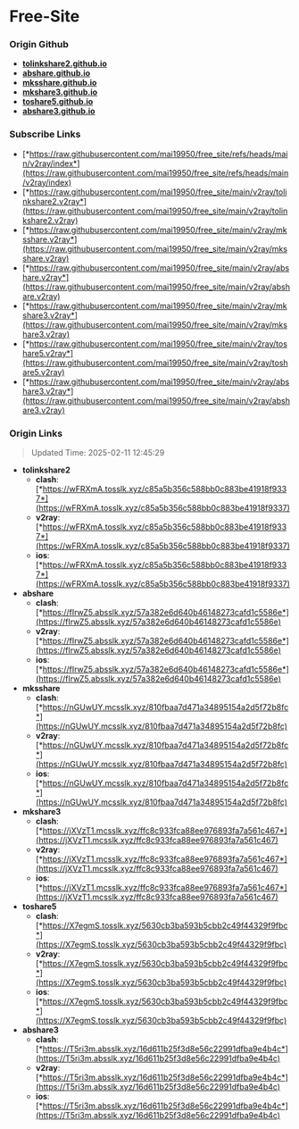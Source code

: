 # Free-Site

### Origin Github

- [**tolinkshare2.github.io**](https://github.com/tolinkshare2/tolinkshare2.github.io)
- [**abshare.github.io**](https://github.com/abshare/abshare.github.io)
- [**mksshare.github.io**](https://github.com/mksshare/mksshare.github.io)
- [**mkshare3.github.io**](https://github.com/mkshare3/mkshare3.github.io)
- [**toshare5.github.io**](https://github.com/toshare5/toshare5.github.io)
- [**abshare3.github.io**](https://github.com/abshare3/abshare3.github.io)

### Subscribe Links

- [*https://raw.githubusercontent.com/mai19950/free_site/refs/heads/main/v2ray/index*](https://raw.githubusercontent.com/mai19950/free_site/refs/heads/main/v2ray/index)
- [*https://raw.githubusercontent.com/mai19950/free_site/main/v2ray/tolinkshare2.v2ray*](https://raw.githubusercontent.com/mai19950/free_site/main/v2ray/tolinkshare2.v2ray)
- [*https://raw.githubusercontent.com/mai19950/free_site/main/v2ray/mksshare.v2ray*](https://raw.githubusercontent.com/mai19950/free_site/main/v2ray/mksshare.v2ray)
- [*https://raw.githubusercontent.com/mai19950/free_site/main/v2ray/abshare.v2ray*](https://raw.githubusercontent.com/mai19950/free_site/main/v2ray/abshare.v2ray)
- [*https://raw.githubusercontent.com/mai19950/free_site/main/v2ray/mkshare3.v2ray*](https://raw.githubusercontent.com/mai19950/free_site/main/v2ray/mkshare3.v2ray)
- [*https://raw.githubusercontent.com/mai19950/free_site/main/v2ray/toshare5.v2ray*](https://raw.githubusercontent.com/mai19950/free_site/main/v2ray/toshare5.v2ray)
- [*https://raw.githubusercontent.com/mai19950/free_site/main/v2ray/abshare3.v2ray*](https://raw.githubusercontent.com/mai19950/free_site/main/v2ray/abshare3.v2ray)

### Origin Links

> Updated Time: 2025-02-11 12:45:29

- **tolinkshare2**
  - **clash**: [*https://wFRXmA.tosslk.xyz/c85a5b356c588bb0c883be41918f9337*](https://wFRXmA.tosslk.xyz/c85a5b356c588bb0c883be41918f9337)
  - **v2ray**: [*https://wFRXmA.tosslk.xyz/c85a5b356c588bb0c883be41918f9337*](https://wFRXmA.tosslk.xyz/c85a5b356c588bb0c883be41918f9337)
  - **ios**: [*https://wFRXmA.tosslk.xyz/c85a5b356c588bb0c883be41918f9337*](https://wFRXmA.tosslk.xyz/c85a5b356c588bb0c883be41918f9337)
- **abshare**
  - **clash**: [*https://fIrwZ5.absslk.xyz/57a382e6d640b46148273cafd1c5586e*](https://fIrwZ5.absslk.xyz/57a382e6d640b46148273cafd1c5586e)
  - **v2ray**: [*https://fIrwZ5.absslk.xyz/57a382e6d640b46148273cafd1c5586e*](https://fIrwZ5.absslk.xyz/57a382e6d640b46148273cafd1c5586e)
  - **ios**: [*https://fIrwZ5.absslk.xyz/57a382e6d640b46148273cafd1c5586e*](https://fIrwZ5.absslk.xyz/57a382e6d640b46148273cafd1c5586e)
- **mksshare**
  - **clash**: [*https://nGUwUY.mcsslk.xyz/810fbaa7d471a34895154a2d5f72b8fc*](https://nGUwUY.mcsslk.xyz/810fbaa7d471a34895154a2d5f72b8fc)
  - **v2ray**: [*https://nGUwUY.mcsslk.xyz/810fbaa7d471a34895154a2d5f72b8fc*](https://nGUwUY.mcsslk.xyz/810fbaa7d471a34895154a2d5f72b8fc)
  - **ios**: [*https://nGUwUY.mcsslk.xyz/810fbaa7d471a34895154a2d5f72b8fc*](https://nGUwUY.mcsslk.xyz/810fbaa7d471a34895154a2d5f72b8fc)
- **mkshare3**
  - **clash**: [*https://jXVzT1.mcsslk.xyz/ffc8c933fca88ee976893fa7a561c467*](https://jXVzT1.mcsslk.xyz/ffc8c933fca88ee976893fa7a561c467)
  - **v2ray**: [*https://jXVzT1.mcsslk.xyz/ffc8c933fca88ee976893fa7a561c467*](https://jXVzT1.mcsslk.xyz/ffc8c933fca88ee976893fa7a561c467)
  - **ios**: [*https://jXVzT1.mcsslk.xyz/ffc8c933fca88ee976893fa7a561c467*](https://jXVzT1.mcsslk.xyz/ffc8c933fca88ee976893fa7a561c467)
- **toshare5**
  - **clash**: [*https://X7egmS.tosslk.xyz/5630cb3ba593b5cbb2c49f44329f9fbc*](https://X7egmS.tosslk.xyz/5630cb3ba593b5cbb2c49f44329f9fbc)
  - **v2ray**: [*https://X7egmS.tosslk.xyz/5630cb3ba593b5cbb2c49f44329f9fbc*](https://X7egmS.tosslk.xyz/5630cb3ba593b5cbb2c49f44329f9fbc)
  - **ios**: [*https://X7egmS.tosslk.xyz/5630cb3ba593b5cbb2c49f44329f9fbc*](https://X7egmS.tosslk.xyz/5630cb3ba593b5cbb2c49f44329f9fbc)
- **abshare3**
  - **clash**: [*https://T5ri3m.absslk.xyz/16d611b25f3d8e56c22991dfba9e4b4c*](https://T5ri3m.absslk.xyz/16d611b25f3d8e56c22991dfba9e4b4c)
  - **v2ray**: [*https://T5ri3m.absslk.xyz/16d611b25f3d8e56c22991dfba9e4b4c*](https://T5ri3m.absslk.xyz/16d611b25f3d8e56c22991dfba9e4b4c)
  - **ios**: [*https://T5ri3m.absslk.xyz/16d611b25f3d8e56c22991dfba9e4b4c*](https://T5ri3m.absslk.xyz/16d611b25f3d8e56c22991dfba9e4b4c)
